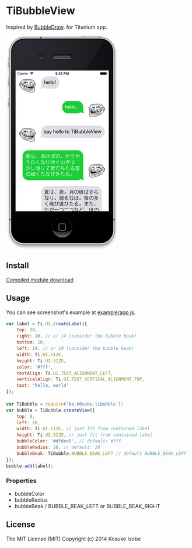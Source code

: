# TiBubbleView

Inspired by [BubbleDraw](https://github.com/miyakeryo/objc-ryo/tree/master/BubbleDraw/BubbleDraw). for Titanium app.

![screenshot.png](screenshot.png)

## Install

[Compiled module download](be.k0suke.tibubble-iphone-0.1.zip)

## Usage

You can see screenshot's example at [example/app.js](example/app.js).

```javascript
var label = Ti.UI.createLabel({
	top: 10,
	right: 10, // or 14 (consider the bubble beak)
	bottom: 10,
	left: 14, // or 10 (consider the bubble beak)
	width: Ti.UI.SIZE,
	height: Ti.UI.SIZE,
	color: '#fff',
	textAlign: Ti.UI.TEXT_ALIGNMENT_LEFT,
	verticalAlign: Ti.UI.TEXT_VERTICAL_ALIGNMENT_TOP,
	text: 'hello, world'
});

var TiBubble = require('be.k0suke.tibubble');
var bubble = TiBubble.createView({
	top: 0,
	left: 10,
	width: Ti.UI.SIZE, // just fit from contained label
	height: Ti.UI.SIZE, // just fit from contained label
	bubbleColor: '#dfdee5', // default: #fff
	bubbleRadius: 20, // default: 20
	bubbleBeak: TiBubble.BUBBLE_BEAK_LEFT // default BUBBLE_BEAK_LEFT
});
bubble.add(label);
```

### Properties

* bubbleColor
* bubbleRadius
* bubbleBeak / BUBBLE_BEAK_LEFT or BUBBLE_BEAK_RIGHT

## License

The MIT License (MIT) Copyright (c) 2014 Kosuke Isobe